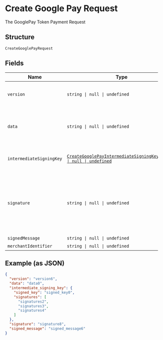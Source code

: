 
# Create Google Pay Request

The GooglePay Token Payment Request

## Structure

`CreateGooglePayRequest`

## Fields

| Name | Type | Tags | Description |
|  --- | --- | --- | --- |
| `version` | `string \| null \| undefined` | Optional | Informação sobre a versão do token. Único valor aceito é EC_v2 |
| `data` | `string \| null \| undefined` | Optional | Dados de pagamento criptografados. Corresponde ao encryptedMessage do token Google. |
| `intermediateSigningKey` | [`CreateGooglePayIntermediateSigningKeyRequest \| null \| undefined`](../../doc/models/create-google-pay-intermediate-signing-key-request.md) | Optional | The GooglePay intermediate signing key request |
| `signature` | `string \| null \| undefined` | Optional | Assinatura dos dados de pagamento. Verifica se a origem da mensagem é o Google. Corresponde ao signature do token Google. |
| `signedMessage` | `string \| null \| undefined` | Optional | - |
| `merchantIdentifier` | `string \| null \| undefined` | Optional | - |

## Example (as JSON)

```json
{
  "version": "version6",
  "data": "data0",
  "intermediate_signing_key": {
    "signed_key": "signed_key0",
    "signatures": [
      "signatures2",
      "signatures3",
      "signatures4"
    ]
  },
  "signature": "signature8",
  "signed_message": "signed_message6"
}
```

